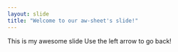 ```yaml
---
layout: slide
title: "Welcome to our aw-sheet's slide!"
---
```

This is my awesome slide
Use the left arrow to go back!